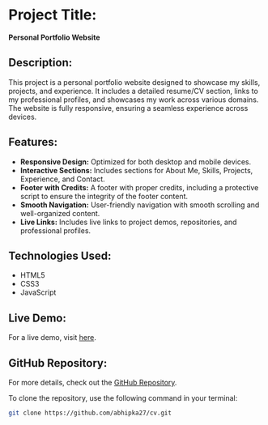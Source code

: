 # Project Title:  
**Personal Portfolio Website**

## Description:  
This project is a personal portfolio website designed to showcase my skills, projects, and experience. It includes a detailed resume/CV section, links to my professional profiles, and showcases my work across various domains. The website is fully responsive, ensuring a seamless experience across devices.

## Features:  
- **Responsive Design:** Optimized for both desktop and mobile devices.  
- **Interactive Sections:** Includes sections for About Me, Skills, Projects, Experience, and Contact.  
- **Footer with Credits:** A footer with proper credits, including a protective script to ensure the integrity of the footer content.  
- **Smooth Navigation:** User-friendly navigation with smooth scrolling and well-organized content.  
- **Live Links:** Includes live links to project demos, repositories, and professional profiles.  

## Technologies Used:  
- HTML5  
- CSS3  
- JavaScript  

## Live Demo:  
For a live demo, visit [here](https://abhipka27.github.io/cv/).

## GitHub Repository:  
For more details, check out the [GitHub Repository](https://github.com/abhipka27/cv/tree/main).

To clone the repository, use the following command in your terminal:

```bash
git clone https://github.com/abhipka27/cv.git
